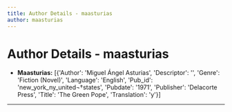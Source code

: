 ```yaml
---
title: Author Details - maasturias
author: maasturias
---
```


# Author Details - maasturias

<ul>
    <li><strong>Maasturias:</strong> [{'Author': 'Miguel Ángel Asturias', 'Descriptor': '', 'Genre': 'Fiction (Novel)', 'Language': 'English', 'Pub_id': 'new_york_ny_united¬†states', 'Pubdate': '1971', 'Publisher': 'Delacorte Press', 'Title': 'The Green Pope', 'Translation': 'y'}]</li>
</ul>
<hr>
